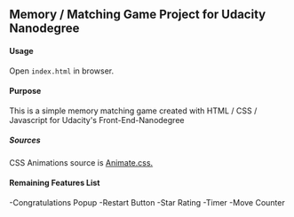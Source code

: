 ## Memory / Matching Game Project for Udacity Nanodegree

#### Usage
Open `index.html` in browser.

#### Purpose
This is a simple memory matching game created with HTML / CSS / Javascript for Udacity's Front-End-Nanodegree

##### Sources
CSS Animations source is [Animate.css.](https://daneden.github.io/animate.css/)

#### Remaining Features List
-Congratulations Popup
-Restart Button
-Star Rating
-Timer
-Move Counter
